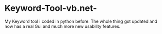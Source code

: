 # Keyword-Tool-vb.net-
My Keyword tool i coded in python before. The whole thing got updated and now has a real Gui and much more new usability features.
